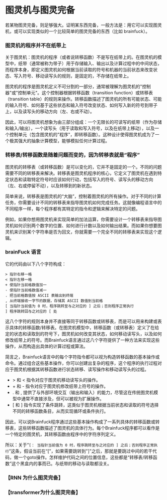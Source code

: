 # 图灵机与图灵完备

若某物图灵完备，则足够强大。证明某东西完备，一般方法是：用它可以实现图灵机，或可以实现类似的一个比较简单的图灵完备的东西（比如 brainfuck）。

### 图灵机的程序并不在纸带上
关于图灵机：图灵机的程序（或者说转移函数）不是写在纸带上的。在图灵机的模型中，纸带（通常被称为带子）用于存储输入、输出以及计算过程中的中间状态，而程序本身，即定义图灵机如何根据当前读取的符号和机器的当前状态来改变状态、写入符号、移动读写头的规则，是固定的，不存储在纸带上。

图灵机的程序是图灵机定义不可分割的一部分，通常被理解为图灵机的"控制器"或"控制单元"。这个控制器根据转移函数（transition function）或转移表（transition table）的规则来操作。转移函数描述了图灵机的所有可能状态、可能的输入符号、如何基于这些状态和输入符号改变状态、如何写入新的符号到带子上，以及读写头的移动方向（左、右或不动）。

因此，可以将图灵机想象为由三部分组成：一个无限长的可读写的纸带（作为存储和输入/输出），一个读写头（用于读取和写入符号，以及在纸带上移动），以及一个控制单元（包含图灵机的"程序"，即转移函数）。这种设计使得图灵机成为了一个极其强大的抽象计算模型，能够模拟任何计算过程。

### 转移表/转移函数是随着问题而变的，因为转移表就是“程序”
图灵机的转移表（或转移函数）是可以变化的，它并不是固定的一个。不同的问题需要不同的转移表来解决。转移表是图灵机程序的核心，它定义了图灵机在遇到特定状态和读取特定符号时应该如何行动，包括写入的符号、读写头的移动方向（左、右或停留不动），以及转移到的新状态。

简单来说，转移表是图灵机的“大脑”，控制着图灵机的所有操作。对于不同的计算任务，你需要设计不同的转移表来指导图灵机如何完成任务。这就像编程语言中的不同程序一样，每个程序都有其特定的指令和逻辑来解决特定的问题。

例如，如果你想用图灵机来实现简单的加法运算，你需要设计一个转移表来指导图灵机如何识别两个数字的位置、如何进行计数以及如何输出结果。而如果你想要图灵机来识别某个字符串是否为回文，你就需要一个完全不同的转移表来实现这个逻辑。

### brainFuck 语言
它的代码由以下八个字符构成：
```
> 指针右移一格
< 指针左移一格
+ 使指针当前格数值加一
- 使指针当前格数值减一
. 把当前格数值按 ASCII 表输出到终端
, 从终端接收一字节的数据，存储其 ASCII 数值到当前格
[ 当指针当前值为 0 时，程序跳转至与之对应的 ] 之后；否则程序正常执行
] 程序跳转回与之对应的 [ 处
```

这八个字符的规则本身并不直接等同于转移函数或转移表，而是可以用来构建或表示具体的转移函数/转移表。在图灵机模型中，转移函数（或转移表）定义了在给定的状态和读取到的符号下，图灵机如何改变其状态，如何移动读写头，以及如何修改纸带上的符号。而Brainfuck语言通过这八个字符提供了一种方法来实现这些操作，从而构造出具体的计算过程或算法。

简言之，Brainfuck语言中的每个字符指令都可以视为构造转移函数的基本操作或命令。通过组合这些基本操作，你可以创建出复杂的程序，这个程序的执行过程对应于图灵机根据其转移函数进行状态转移、读写操作和移动读写头的过程。

- \> 和 < 指令对应于图灵机移动读写头的操作。
- \+ 和 - 指令对应于图灵机修改纸带上符号的操作。
- . 和 , 提供了与外部环境交互（输出和输入）的能力，尽管这在传统图灵机模型中通常不直接涉及，但可以被视为扩展操作。
- [ 和 ] 指令实现了条件跳转，这类似于图灵机根据当前状态和读取的符号选择不同的转移函数条目，从而实现循环或条件执行。

因此，可以说Brainfuck程序通过这些基本操作构成了一系列具体的转移函数或转移表，这些转移函数描述了图灵机的具体行为。每个Brainfuck程序都可以看作是一个特定的图灵机，其转移函数由程序中的字符序列定义。

所以：关于“```[： 当指针当前值为 0 时，程序跳转至与之对应的 ] 之后；否则程序正常执行```”这条，假设当前在“[”，如果需要跳转到"]"之后，那就是要跳过中间的若干代码，做一个goto操作。怎样维护代码之间的位置信息，这些都是“转移表/转移函数”这个黑盒内的事而已。与纸带的移动与读取都没关。

### 【RNN 为什么图灵完备】

### 【transformer为什么图灵完备】
